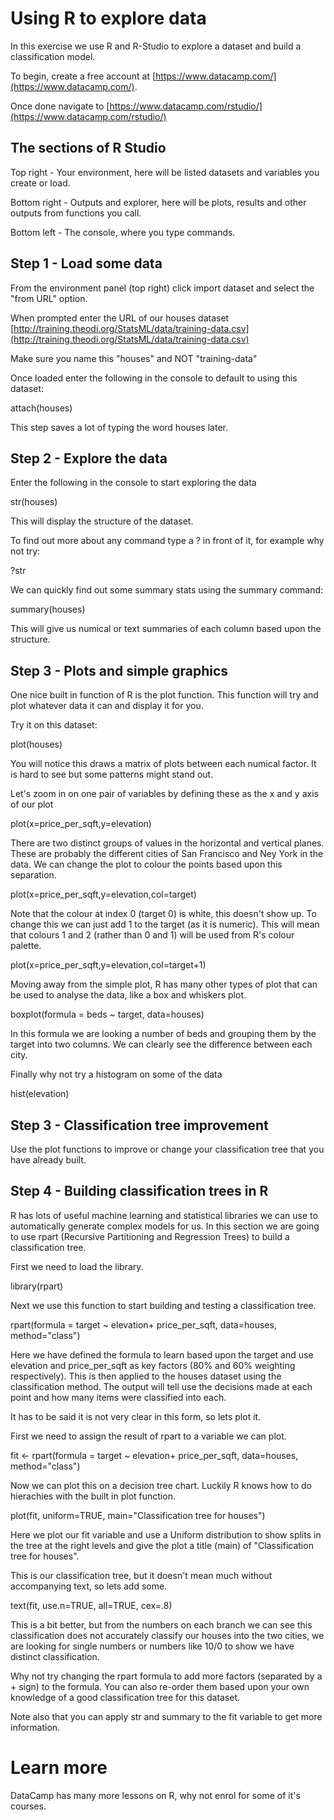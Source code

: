 # Using R to explore data

In this exercise we use R and R-Studio to explore a dataset and build a classification model.

To begin, create a free account at [https://www.datacamp.com/](https://www.datacamp.com/).

Once done navigate to [https://www.datacamp.com/rstudio/](https://www.datacamp.com/rstudio/)

## The sections of R Studio

Top right - Your environment, here will be listed datasets and variables you create or load.

Bottom right - Outputs and explorer, here will be plots, results and other outputs from functions you call.

Bottom left - The console, where you type commands. 

## Step 1 - Load some data

From the environment panel (top right) click import dataset and select the "from URL" option.

When prompted enter the URL of our houses dataset [http://training.theodi.org/StatsML/data/training-data.csv](http://training.theodi.org/StatsML/data/training-data.csv)

Make sure you name this "houses" and NOT "training-data"

Once loaded enter the following in the console to default to using this dataset:

  attach(houses)
  
This step saves a lot of typing the word houses later.

## Step 2 - Explore the data

Enter the following in the console to start exploring the data

  str(houses)
  
This will display the structure of the dataset.

To find out more about any command type a ? in front of it, for example why not try:

  ?str
  
We can quickly find out some summary stats using the summary command:

  summary(houses)
  
This will give us numical or text summaries of each column based upon the structure. 

## Step 3 - Plots and simple graphics

One nice built in function of R is the plot function. This function will try and plot whatever data it can and display it for you.

Try it on this dataset:

  plot(houses)
  
You will notice this draws a matrix of plots between each numical factor. It is hard to see but some patterns might stand out.

Let's zoom in on one pair of variables by defining these as the x and y axis of our plot

  plot(x=price_per_sqft,y=elevation)
  
There are two distinct groups of values in the horizontal and vertical planes. These are probably the different cities of San Francisco and Ney York in the data. We can change the plot to colour the points based upon this separation.

  plot(x=price_per_sqft,y=elevation,col=target)

Note that the colour at index 0 (target 0) is white, this doesn't show up. To change this we can just add 1 to the target (as it is numeric). This will mean that colours 1 and 2 (rather than 0 and 1) will be used from R's colour palette.

  plot(x=price_per_sqft,y=elevation,col=target+1)

Moving away from the simple plot, R has many other types of plot that can be used to analyse the data, like a box and whiskers plot.

  boxplot(formula = beds ~ target, data=houses)

In this formula we are looking a number of beds and grouping them by the target into two columns. We can clearly see the difference between each city.

Finally why not try a histogram on some of the data

  hist(elevation)

## Step 3 - Classification tree improvement

Use the plot functions to improve or change your classification tree that you have already built.

## Step 4 - Building classification trees in R

R has lots of useful machine learning and statistical libraries we can use to automatically generate complex models for us. In this section we are going to use rpart (Recursive Partitioning and Regression Trees) to build a classification tree.

First we need to load the library.

  library(rpart)
  
Next we use this function to start building and testing a classification tree.

  rpart(formula = target ~ elevation+ price_per_sqft, data=houses, method="class")

Here we have defined the formula to learn based upon the target and use elevation and price_per_sqft as key factors (80% and 60% weighting respectively). This is then applied to the houses dataset using the classification method. The output will tell use the decisions made at each point and how many items were classified into each. 

It has to be said it is not very clear in this form, so lets plot it. 

First we need to assign the result of rpart to a variable we can plot.

  fit <- rpart(formula = target ~ elevation+ price_per_sqft, data=houses, method="class")
  
Now we can plot this on a decision tree chart. Luckily R knows how to do hierachies with the built in plot function.

  plot(fit, uniform=TRUE, main="Classification tree for houses")
  
Here we plot our fit variable and use a Uniform distribution to show splits in the tree at the right levels and give the plot a title (main) of "Classification tree for houses". 

This is our classification tree, but it doesn't mean much without accompanying text, so lets add some.

  text(fit, use.n=TRUE, all=TRUE, cex=.8)
  
This is a bit better, but from the numbers on each branch we can see this classification does not accurately classify our houses into the two cities, we are looking for single numbers or numbers like 10/0 to show we have distinct classification. 

Why not try changing the rpart formula to add more factors (separated by a + sign) to the formula. You can also re-order them based upon your own knowledge of a good classification tree for this dataset. 

Note also that you can apply str and summary to the fit variable to get more information.

# Learn more

DataCamp has many more lessons on R, why not enrol for some of it's courses. 
